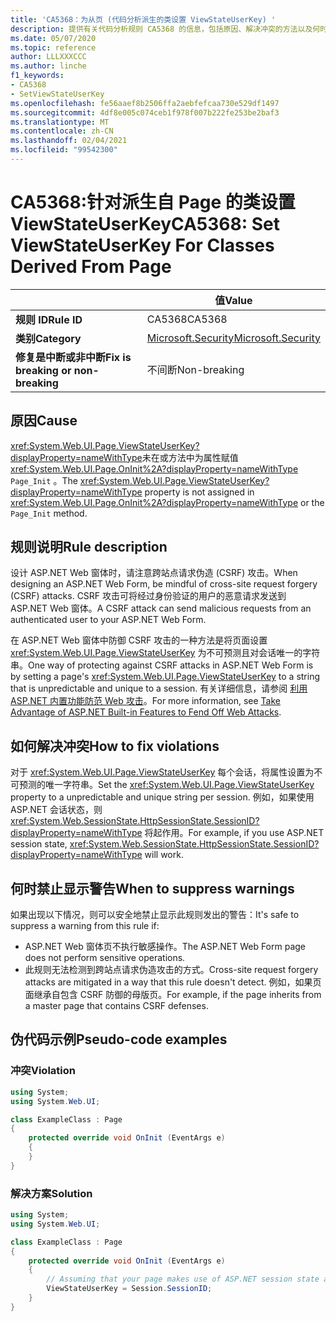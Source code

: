 ```yaml
---
title: 'CA5368：为从页 (代码分析派生的类设置 ViewStateUserKey) '
description: 提供有关代码分析规则 CA5368 的信息，包括原因、解决冲突的方法以及何时取消显示。
ms.date: 05/07/2020
ms.topic: reference
author: LLLXXXCCC
ms.author: linche
f1_keywords:
- CA5368
- SetViewStateUserKey
ms.openlocfilehash: fe56aaef8b2506ffa2aebfefcaa730e529df1497
ms.sourcegitcommit: 4df8e005c074ceb1f978f007b222fe253be2baf3
ms.translationtype: MT
ms.contentlocale: zh-CN
ms.lasthandoff: 02/04/2021
ms.locfileid: "99542300"
---
```

# <a name="ca5368-set-viewstateuserkey-for-classes-derived-from-page"></a><span data-ttu-id="a28a4-103">CA5368:针对派生自 Page 的类设置 ViewStateUserKey</span><span class="sxs-lookup"><span data-stu-id="a28a4-103">CA5368: Set ViewStateUserKey For Classes Derived From Page</span></span>

| | <span data-ttu-id="a28a4-104">值</span><span class="sxs-lookup"><span data-stu-id="a28a4-104">Value</span></span> |
|-|-|
| <span data-ttu-id="a28a4-105">**规则 ID**</span><span class="sxs-lookup"><span data-stu-id="a28a4-105">**Rule ID**</span></span> |<span data-ttu-id="a28a4-106">CA5368</span><span class="sxs-lookup"><span data-stu-id="a28a4-106">CA5368</span></span>|
| <span data-ttu-id="a28a4-107">**类别**</span><span class="sxs-lookup"><span data-stu-id="a28a4-107">**Category**</span></span> |[<span data-ttu-id="a28a4-108">Microsoft.Security</span><span class="sxs-lookup"><span data-stu-id="a28a4-108">Microsoft.Security</span></span>](security-warnings.md)|
| <span data-ttu-id="a28a4-109">**修复是中断或非中断**</span><span class="sxs-lookup"><span data-stu-id="a28a4-109">**Fix is breaking or non-breaking**</span></span> |<span data-ttu-id="a28a4-110">不间断</span><span class="sxs-lookup"><span data-stu-id="a28a4-110">Non-breaking</span></span>|

## <a name="cause"></a><span data-ttu-id="a28a4-111">原因</span><span class="sxs-lookup"><span data-stu-id="a28a4-111">Cause</span></span>

<span data-ttu-id="a28a4-112"><xref:System.Web.UI.Page.ViewStateUserKey?displayProperty=nameWithType>未在或方法中为属性赋值 <xref:System.Web.UI.Page.OnInit%2A?displayProperty=nameWithType> `Page_Init` 。</span><span class="sxs-lookup"><span data-stu-id="a28a4-112">The <xref:System.Web.UI.Page.ViewStateUserKey?displayProperty=nameWithType> property is not assigned in <xref:System.Web.UI.Page.OnInit%2A?displayProperty=nameWithType> or the `Page_Init` method.</span></span>

## <a name="rule-description"></a><span data-ttu-id="a28a4-113">规则说明</span><span class="sxs-lookup"><span data-stu-id="a28a4-113">Rule description</span></span>

<span data-ttu-id="a28a4-114">设计 ASP.NET Web 窗体时，请注意跨站点请求伪造 (CSRF) 攻击。</span><span class="sxs-lookup"><span data-stu-id="a28a4-114">When designing an ASP.NET Web Form, be mindful of cross-site request forgery (CSRF) attacks.</span></span> <span data-ttu-id="a28a4-115">CSRF 攻击可将经过身份验证的用户的恶意请求发送到 ASP.NET Web 窗体。</span><span class="sxs-lookup"><span data-stu-id="a28a4-115">A CSRF attack can send malicious requests from an authenticated user to your ASP.NET Web Form.</span></span>

<span data-ttu-id="a28a4-116">在 ASP.NET Web 窗体中防御 CSRF 攻击的一种方法是将页面设置 <xref:System.Web.UI.Page.ViewStateUserKey> 为不可预测且对会话唯一的字符串。</span><span class="sxs-lookup"><span data-stu-id="a28a4-116">One way of protecting against CSRF attacks in ASP.NET Web Form is by setting a page's <xref:System.Web.UI.Page.ViewStateUserKey> to a string that is unpredictable and unique to a session.</span></span> <span data-ttu-id="a28a4-117">有关详细信息，请参阅 [利用 ASP.NET 内置功能防范 Web 攻击](/previous-versions/dotnet/articles/ms972969(v=msdn.10)#viewstateuserkey)。</span><span class="sxs-lookup"><span data-stu-id="a28a4-117">For more information, see [Take Advantage of ASP.NET Built-in Features to Fend Off Web Attacks](/previous-versions/dotnet/articles/ms972969(v=msdn.10)#viewstateuserkey).</span></span>

## <a name="how-to-fix-violations"></a><span data-ttu-id="a28a4-118">如何解决冲突</span><span class="sxs-lookup"><span data-stu-id="a28a4-118">How to fix violations</span></span>

<span data-ttu-id="a28a4-119">对于 <xref:System.Web.UI.Page.ViewStateUserKey> 每个会话，将属性设置为不可预测的唯一字符串。</span><span class="sxs-lookup"><span data-stu-id="a28a4-119">Set the <xref:System.Web.UI.Page.ViewStateUserKey> property to a unpredictable and unique string per session.</span></span> <span data-ttu-id="a28a4-120">例如，如果使用 ASP.NET 会话状态，则 <xref:System.Web.SessionState.HttpSessionState.SessionID?displayProperty=nameWithType> 将起作用。</span><span class="sxs-lookup"><span data-stu-id="a28a4-120">For example, if you use ASP.NET session state, <xref:System.Web.SessionState.HttpSessionState.SessionID?displayProperty=nameWithType> will work.</span></span>

## <a name="when-to-suppress-warnings"></a><span data-ttu-id="a28a4-121">何时禁止显示警告</span><span class="sxs-lookup"><span data-stu-id="a28a4-121">When to suppress warnings</span></span>

<span data-ttu-id="a28a4-122">如果出现以下情况，则可以安全地禁止显示此规则发出的警告：</span><span class="sxs-lookup"><span data-stu-id="a28a4-122">It's safe to suppress a warning from this rule if:</span></span>

- <span data-ttu-id="a28a4-123">ASP.NET Web 窗体页不执行敏感操作。</span><span class="sxs-lookup"><span data-stu-id="a28a4-123">The ASP.NET Web Form page does not perform sensitive operations.</span></span>
- <span data-ttu-id="a28a4-124">此规则无法检测到跨站点请求伪造攻击的方式。</span><span class="sxs-lookup"><span data-stu-id="a28a4-124">Cross-site request forgery attacks are mitigated in a way that this rule doesn't detect.</span></span> <span data-ttu-id="a28a4-125">例如，如果页面继承自包含 CSRF 防御的母版页。</span><span class="sxs-lookup"><span data-stu-id="a28a4-125">For example, if the page inherits from a master page that contains CSRF defenses.</span></span>

## <a name="pseudo-code-examples"></a><span data-ttu-id="a28a4-126">伪代码示例</span><span class="sxs-lookup"><span data-stu-id="a28a4-126">Pseudo-code examples</span></span>

### <a name="violation"></a><span data-ttu-id="a28a4-127">冲突</span><span class="sxs-lookup"><span data-stu-id="a28a4-127">Violation</span></span>

```csharp
using System;
using System.Web.UI;

class ExampleClass : Page
{
    protected override void OnInit (EventArgs e)
    {
    }
}
```

### <a name="solution"></a><span data-ttu-id="a28a4-128">解决方案</span><span class="sxs-lookup"><span data-stu-id="a28a4-128">Solution</span></span>

```csharp
using System;
using System.Web.UI;

class ExampleClass : Page
{
    protected override void OnInit (EventArgs e)
    {
        // Assuming that your page makes use of ASP.NET session state and the SessionID is stable.
        ViewStateUserKey = Session.SessionID;
    }
}
```
